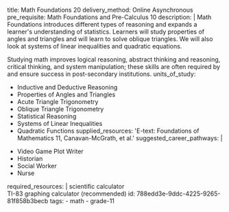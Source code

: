 title: Math Foundations 20
delivery_method: Online Asynchronous
pre_requisite: Math Foundations and Pre-Calculus 10
description: |
  Math Foundations introduces different types of reasoning and expands a learner's understanding of statistics. Learners will study properties of angles and triangles and will learn to solve oblique triangles. We will also look at systems of linear inequalities and quadratic equations.
  
  Studying math improves logical reasoning, abstract thinking and reasoning, critical thinking, and system manipulation; these skills are often required by and ensure success in post-secondary institutions.
units_of_study:
  - Inductive and Deductive Reasoning
  - Properties of Angles and Triangles
  - Acute Triangle Trigonometry
  - Oblique Triangle Trigonometry
  - Statistical Reasoning
  - Systems of Linear Inequalities
  - Quadratic Functions
supplied_resources: 'E-text: Foundations of Mathematics 11, Canavan-McGrath, et al.'
suggested_career_pathways: |
  <ul>
  <li>Video Game Plot Writer</li>
  <li>Historian</li>
  <li>Social Worker</li>
  <li>Nurse</li>
  </ul>
required_resources: |
  scientific calculator <br>
  TI-83 graphing calculator (recommended)
id: 788edd3e-9ddc-4225-9265-81f858b3becb
tags:
  - math
  - grade-11
